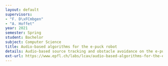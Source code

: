```yaml
---
layout: default
supervisors:
- "F. D\xFCmbgen"
- "A. Hoffet"
year: 2021
semester: Spring
student: Bachelor
subject: Computer Science
title: Audio-based algorithms for the e-puck robot
details: Audio-based source tracking and obstacle avoidance on the e-puck robot
ext-url: https://www.epfl.ch/labs/lcav/audio-based-algorithms-for-the-e-puck-robot/
---
```

